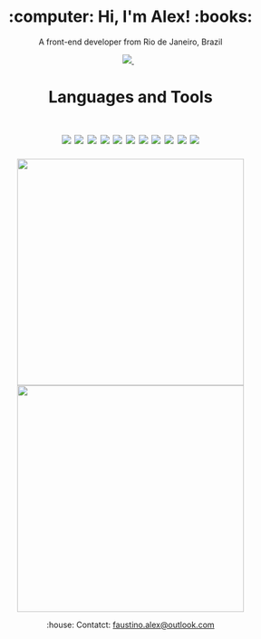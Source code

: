 <h1 align='center'>
  :computer: Hi, I'm Alex! :books:
  </h1>
  
 <p align='center'>
A front-end developer from Rio de Janeiro, Brazil
  </p>

<p align='center'>
  
 <a href="https://github.com/alezzott">
    <img src= "https://img.shields.io/badge/GitHub-100000?style=for-the-badge&logo=github&logoColor=white" />
 </a>&nbsp;&nbsp;
          
</p>

<h1 align="center">Languages and Tools</h1>
<h1 align="center">
<img src="https://img.shields.io/badge/HTML5-E34F26?style=for-the-badge&logo=html5&logoColor=white"
<img src="https://img.shields.io/badge/CSS3-1572B6?style=for-the-badge&logo=css3&logoColor=white">
<img src="https://img.shields.io/badge/JavaScript-F7DF1E?style=for-the-badge&logo=javascript&logoColor=black">
<img src="https://img.shields.io/badge/TypeScript-007ACC?style=for-the-badge&logo=typescript&logoColor=white">
<img src="https://img.shields.io/badge/PHP-777BB4?style=for-the-badge&logo=php&logoColor=white">
<img src="https://img.shields.io/badge/MySQL-00000F?style=for-the-badge&logo=mysql&logoColor=white">
<img src="https://img.shields.io/badge/Microsoft%20SQL%20Sever-CC2927?style=for-the-badge&logo=microsoft%20sql%20server&logoColor=white">
<img src="https://img.shields.io/badge/Sass-CC6699?style=for-the-badge&logo=sass&logoColor=white">
<img src="https://img.shields.io/badge/React-20232A?style=for-the-badge&logo=react&logoColor=61DAFB">
<img src="https://img.shields.io/badge/Bootstrap-563D7C?style=for-the-badge&logo=bootstrap&logoColor=white">
<img src="https://img.shields.io/badge/Linux-FCC624?style=for-the-badge&logo=linux&logoColor=black">
<img src="https://img.shields.io/badge/Visual_Studio_Code-0078D4?style=for-the-badge&logo=visual%20studio%20code&logoColor=white">
  
  
  </h1>
     
<p align='center'>
   <a href="#"><img src="https://github-readme-stats.vercel.app/api?username=alezzott&show_icons=true&theme=chartreuse-dark" width="400"></a>
   <a href="3"><img src="https://github-readme-stats.vercel.app/api/top-langs/?username=alezzott&layout=compact&langs_count=5&theme=chartreuse-dark" width="400"></a>
</p>
     
     

<p align='center'>
  :house: Contatct: <a href='mailto:faustino.alex@outlook.com'>faustino.alex@outlook.com</a> 
</p>




